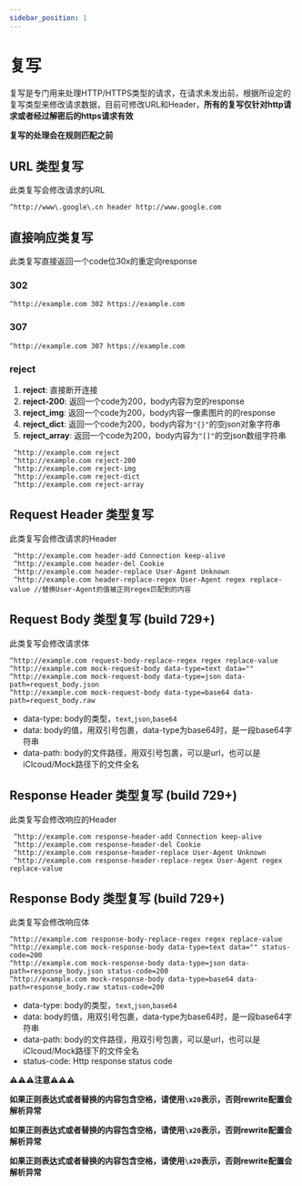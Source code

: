 ```yaml
---
sidebar_position: 1
---
```


# 复写
复写是专门用来处理HTTP/HTTPS类型的请求，在请求未发出前，根据所设定的复写类型来修改请求数据，目前可修改URL和Header，**所有的复写仅针对http请求或者经过解密后的https请求有效**

**复写的处理会在规则匹配之前**

## URL 类型复写
此类复写会修改请求的URL
```
^http://www\.google\.cn header http://www.google.com
```
## 直接响应类复写
此类复写直接返回一个code位30x的重定向response
### 302
```
^http://example.com 302 https://example.com
```

### 307
```
^http://example.com 307 https://example.com
```

### reject
1. **reject**: 直接断开连接
2. **reject-200**: 返回一个code为200，body内容为空的response
3. **reject_img**: 返回一个code为200，body内容一像素图片的的response
4. **reject_dict**: 返回一个code为200，body内容为`"{}"`的空json对象字符串
5. **reject_array**: 返回一个code为200，body内容为`"[]"`的空json数组字符串
```
 ^http://example.com reject
 ^http://example.com reject-200
 ^http://example.com reject-img
 ^http://example.com reject-dict
 ^http://example.com reject-array
```

## Request Header 类型复写
此类复写会修改请求的Header
```
 ^http://example.com header-add Connection keep-alive
 ^http://example.com header-del Cookie
 ^http://example.com header-replace User-Agent Unknown
 ^http://example.com header-replace-regex User-Agent regex replace-value //替换User-Agent的值被正则regex匹配到的内容
```

## Request Body 类型复写 (build 729+)
此类复写会修改请求体
```
^http://example.com request-body-replace-regex regex replace-value
^http://example.com mock-request-body data-type=text data="" 
^http://example.com mock-request-body data-type=json data-path=request_body.json
^http://example.com mock-request-body data-type=base64 data-path=request_body.raw 
```
- data-type: body的类型，`text`,`json`,`base64`
- data: body的值，用双引号包裹，data-type为base64时，是一段base64字符串
- data-path: body的文件路径，用双引号包裹，可以是url，也可以是iClcoud/Mock路径下的文件全名

## Response Header 类型复写 (build 729+)
此类复写会修改响应的Header
```
 ^http://example.com response-header-add Connection keep-alive
 ^http://example.com response-header-del Cookie
 ^http://example.com response-header-replace User-Agent Unknown
 ^http://example.com response-header-replace-regex User-Agent regex replace-value
```

## Response Body 类型复写 (build 729+)
此类复写会修改响应体
```
^http://example.com response-body-replace-regex regex replace-value
^http://example.com mock-response-body data-type=text data="" status-code=200
^http://example.com mock-response-body data-type=json data-path=response_body.json status-code=200
^http://example.com mock-response-body data-type=base64 data-path=response_body.raw status-code=200
```

- data-type: body的类型，`text`,`json`,`base64`
- data: body的值，用双引号包裹，data-type为base64时，是一段base64字符串
- data-path: body的文件路径，用双引号包裹，可以是url，也可以是iClcoud/Mock路径下的文件全名
- status-code: Http response status code

**⚠️⚠️⚠️注意⚠️⚠️⚠️**

**如果正则表达式或者替换的内容包含空格，请使用`\x20`表示，否则rewrite配置会解析异常**

**如果正则表达式或者替换的内容包含空格，请使用`\x20`表示，否则rewrite配置会解析异常**

**如果正则表达式或者替换的内容包含空格，请使用`\x20`表示，否则rewrite配置会解析异常**